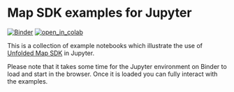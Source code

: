# Map SDK examples for Jupyter

[![Binder][binder_badge]][binder_jupyterlab_url]
[![open_in_colab][colab_badge]][colab_url]

This is a collection of example notebooks which illustrate the use of [Unfolded Map SDK](https://docs.unfolded.ai/map-sdk) in Jupyter.

Please note that it takes some time for the Jupyter environment on Binder to load and start in the browser. Once it is loaded you can fully interact with the examples.

[binder_badge]: https://mybinder.org/badge_logo.svg
[binder_jupyterlab_url]: https://mybinder.org/v2/gh/UnfoldedInc/examples/master?urlpath=lab/tree/notebooks/
[colab_badge]: https://colab.research.google.com/assets/colab-badge.svg
[colab_url]: https://colab.research.google.com/github/UnfoldedInc/examples/blob/master
